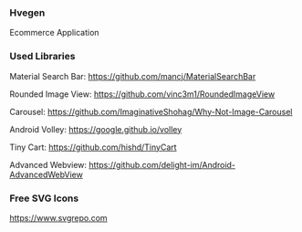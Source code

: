 ### Hvegen
Ecommerce Application
### Used Libraries
Material Search Bar: https://github.com/mancj/MaterialSearchBar

Rounded Image View: https://github.com/vinc3m1/RoundedImageView

Carousel: https://github.com/ImaginativeShohag/Why-Not-Image-Carousel

Android Volley: https://google.github.io/volley

Tiny Cart: https://github.com/hishd/TinyCart

Advanced Webview: https://github.com/delight-im/Android-AdvancedWebView

### Free SVG Icons
https://www.svgrepo.com

